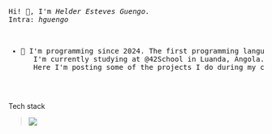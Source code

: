 
<!--
- 🔭 I’m currently working on ...
- 🌱 I’m currently learning ...
- 👯 I’m looking to collaborate on ...
- 🤔 I’m looking for help with ...
- 💬 Ask me about ...
- 📫 How to reach me: ...
- 😄 Pronouns: ...
- ⚡ Fun fact: ...
-->
<pre>
Hi! 👋, I'm <i>Helder Esteves Guengo.</i>
Intra: <i>hguengo</i>
<ul>
   <li>🌱 I'm programming since 2024. The first programming language I learned was C. 
   I'm currently studying at @42School in Luanda, Angola.
   Here I'm posting some of the projects I do during my curriculum.</li>
</ul>
</pre>
<p> Tech stack </p>
<blockquote>
   <a href="https://skillicons.dev">
      <img src="https://skillicons.dev/icons?i=c,javascript,html,css,php,vim,linux,bash" />
</blockquote>

